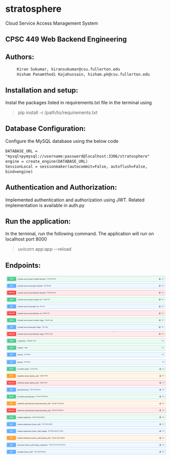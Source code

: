# stratosphere
Cloud Service Access Management System

## CPSC 449 Web Backend Engineering 

## Authors: 
         Kiran Sukumar, kiransukumar@csu.fullerton.edu
         Hisham Panamthodi Kajahussain, hisham.pk@csu.fullerton.edu

## Installation and setup:
Instal the packages listed in requirements.txt file in the terminal using
> pip install -r /path/to/requirements.txt

## Database Configuration:
Configure the MySQL database using the below code
```
DATABASE_URL = "mysql+pymysql://username:password@localhost:3306/stratosphere"
engine = create_engine(DATABASE_URL)
SessionLocal = sessionmaker(autocommit=False, autoflush=False, bind=engine)
```

## Authentication and Authorization:
Implemented authentication and authorization using JWT. Related implementation is available in auth.py

## Run the application:
In the terminal, run the following command. The application will run on localhost port 8000
> uvicorn app:app --reload

## Endpoints:
![image](image.png)
![image](image-1.png)